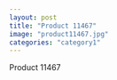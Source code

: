 ```yaml
---
layout: post
title: "Product 11467"
image: "product11467.jpg"
categories: "category1"
---
```

Product 11467

